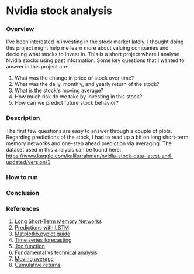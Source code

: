 # Nvidia stock analysis

### Overview
I've been interested in investing in the stock market lately. I thought doing this project might help me learn more about valuing companies and deciding what stocks to invest in. This is a short project where I analyse Nvidia stocks using past information. Some key questions that I wanted to answer in this project are:
1. What was the change in price of stock over time?
2. What was the daily, monthly, and yearly return of the stock?
3. What is the stock's moving average?
4. How much risk do we take by investing in this stock?
5. How can we predict future stock behavior?

### Description
The first few questions are easy to answer through a couple of plots. Regarding predictions of the stock, I had to read up a bit on long short-term memory networks and one-step ahead prediction via averaging. The dataset used in this analysis can be found here: https://www.kaggle.com/kalilurrahman/nvidia-stock-data-latest-and-updated/version/3

### How to run

### Conclusion

### References
1. [Long Short-Term Memory Networks](https://machinelearningmastery.com/gentle-introduction-long-short-term-memory-networks-experts/)
2. [Predictions with LSTM](https://www.datacamp.com/community/tutorials/lstm-python-stock-market)
3. [Matplotlib.pyplot guide](matplotlib.pyplot)
4. [Time series forecasting](https://www.analyticsvidhya.com/blog/2020/11/stock-market-price-trend-prediction-using-time-series-forecasting/)
5. [.loc function](https://towardsdatascience.com/a-python-beginners-look-at-loc-part-1-cb1e1e565ec2)
6. [Fundamental vs technical analysis](https://www.investopedia.com/ask/answers/difference-between-fundamental-and-technical-analysis/)
7. [Moving average](https://www.investopedia.com/terms/m/movingaverage.asp)
8. [Cumulative returns](https://www.investopedia.com/terms/c/cumulativereturn.asp)

